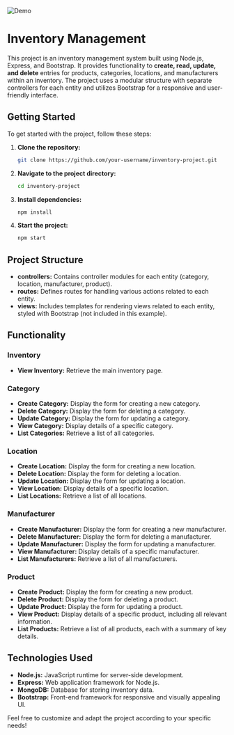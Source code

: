 ![Demo](images/snake_readme.gif)

# Inventory Management

This project is an inventory management system built using Node.js, Express, and Bootstrap. It provides functionality to **create, read, update, and delete** entries for products, categories, locations, and manufacturers within an inventory. The project uses a modular structure with separate controllers for each entity and utilizes Bootstrap for a responsive and user-friendly interface.

## Getting Started

To get started with the project, follow these steps:

1. **Clone the repository:**

   ```bash
   git clone https://github.com/your-username/inventory-project.git
   ```
   
2. **Navigate to the project directory:**

    ```bash
    cd inventory-project
    ```

3. **Install dependencies:**

    ```bash
    npm install
    ```
    
4. **Start the project:**

    ```bash
    npm start
    ```

## Project Structure

- **controllers:** Contains controller modules for each entity (category, location, manufacturer, product).
- **routes:** Defines routes for handling various actions related to each entity.
- **views:** Includes templates for rendering views related to each entity, styled with Bootstrap (not included in this example).

## Functionality

### Inventory

- **View Inventory:** Retrieve the main inventory page.

### Category

- **Create Category:** Display the form for creating a new category.
- **Delete Category:** Display the form for deleting a category.
- **Update Category:** Display the form for updating a category.
- **View Category:** Display details of a specific category.
- **List Categories:** Retrieve a list of all categories.

### Location

- **Create Location:** Display the form for creating a new location.
- **Delete Location:** Display the form for deleting a location.
- **Update Location:** Display the form for updating a location.
- **View Location:** Display details of a specific location.
- **List Locations:** Retrieve a list of all locations.

### Manufacturer

- **Create Manufacturer:** Display the form for creating a new manufacturer.
- **Delete Manufacturer:** Display the form for deleting a manufacturer.
- **Update Manufacturer:** Display the form for updating a manufacturer.
- **View Manufacturer:** Display details of a specific manufacturer.
- **List Manufacturers:** Retrieve a list of all manufacturers.

### Product

- **Create Product:** Display the form for creating a new product.
- **Delete Product:** Display the form for deleting a product.
- **Update Product:** Display the form for updating a product.
- **View Product:** Display details of a specific product, including all relevant information.
- **List Products:** Retrieve a list of all products, each with a summary of key details.

## Technologies Used

- **Node.js:** JavaScript runtime for server-side development.
- **Express:** Web application framework for Node.js.
- **MongoDB:** Database for storing inventory data.
- **Bootstrap:** Front-end framework for responsive and visually appealing UI.

Feel free to customize and adapt the project according to your specific needs!
